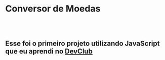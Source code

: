 <h1>Conversor de Moedas</h1>
<br>
<br>
<h2>Esse foi o primeiro projeto utilizando JavaScript que eu aprendi no <a href="https://rodolfomori.com.br/devclub">DevClub</a> </h2>

